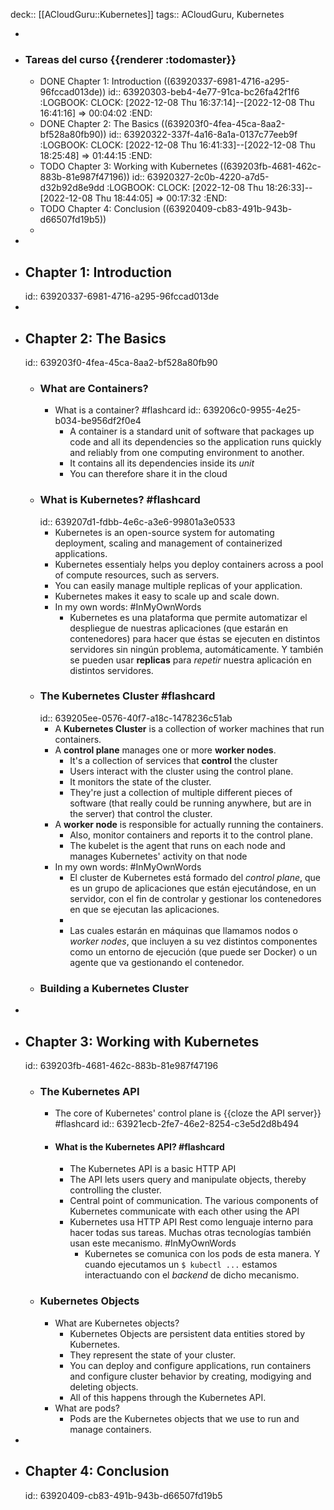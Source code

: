deck:: [[ACloudGuru::Kubernetes]]
tags:: ACloudGuru, Kubernetes

-
- ### Tareas del curso {{renderer :todomaster}}
	- DONE Chapter 1: Introduction ((63920337-6981-4716-a295-96fccad013de))
	  id:: 63920303-beb4-4e77-91ca-bc26fa42f1f6
	  :LOGBOOK:
	  CLOCK: [2022-12-08 Thu 16:37:14]--[2022-12-08 Thu 16:41:16] =>  00:04:02
	  :END:
	- DONE Chapter 2: The Basics ((639203f0-4fea-45ca-8aa2-bf528a80fb90))
	  id:: 63920322-337f-4a16-8a1a-0137c77eeb9f
	  :LOGBOOK:
	  CLOCK: [2022-12-08 Thu 16:41:33]--[2022-12-08 Thu 18:25:48] =>  01:44:15
	  :END:
	- TODO Chapter 3: Working with Kubernetes ((639203fb-4681-462c-883b-81e987f47196))
	  id:: 63920327-2c0b-4220-a7d5-d32b92d8e9dd
	  :LOGBOOK:
	  CLOCK: [2022-12-08 Thu 18:26:33]--[2022-12-08 Thu 18:44:05] =>  00:17:32
	  :END:
	- TODO Chapter 4: Conclusion ((63920409-cb83-491b-943b-d66507fd19b5))
	-
-
- ## Chapter 1: Introduction
  id:: 63920337-6981-4716-a295-96fccad013de
-
- ## Chapter 2: The Basics
  id:: 639203f0-4fea-45ca-8aa2-bf528a80fb90
	- ### What are Containers?
		- What is a container? #flashcard
		  id:: 639206c0-9955-4e25-b034-be956df2f0e4
			- A container is a standard unit of software that packages up code and all its dependencies so the application runs quickly and reliably from one computing environment to another.
			- It contains all its dependencies inside its *unit*
			- You can therefore share it in the cloud
	- ### What is Kubernetes? #flashcard
	  id:: 639207d1-fdbb-4e6c-a3e6-99801a3e0533
		- Kubernetes is an open-source system for automating deployment, scaling and management of containerized applications.
		- Kubernetes essentialy helps you deploy containers across a pool of compute resources, such as servers.
		- You can easily manage multiple replicas of your application.
		- Kubernetes makes it easy to scale up and scale down.
		- In my own words: #InMyOwnWords
			- Kubernetes es una plataforma que permite automatizar el despliegue de nuestras aplicaciones (que estarán en contenedores) para hacer que éstas se ejecuten en distintos servidores sin ningún problema, automáticamente. Y también se pueden usar **replicas** para *repetir* nuestra aplicación en distintos servidores.
	- ### The Kubernetes Cluster #flashcard
	  id:: 639205ee-0576-40f7-a18c-1478236c51ab
		- A **Kubernetes Cluster** is a collection of worker machines that run containers.
		- A **control plane** manages one or more **worker nodes**.
			- It's a collection of services that **control** the cluster
			- Users interact with the cluster using the control plane.
			- It monitors the state of the cluster.
			- They're just a collection of multiple different pieces of software (that really could be running anywhere, but are in the server) that control the cluster.
		- A **worker node** is responsible for actually running the containers.
			- Also, monitor containers and reports it to the control plane.
			- The kubelet is the agent that runs on each node and manages Kubernetes' activity on that node
		- In my own words: #InMyOwnWords
			- El cluster de Kubernetes está formado del *control plane*, que es un grupo de aplicaciones que están ejecutándose, en un servidor, con el fin de controlar y gestionar los contenedores en que se ejecutan las aplicaciones.
			-
			- Las cuales estarán en máquinas que llamamos nodos o *worker nodes*, que incluyen a su vez distintos componentes como un entorno de ejecución (que puede ser Docker) o un agente que va gestionando el contenedor.
	- ### Building a Kubernetes Cluster
-
- ## Chapter 3: Working with Kubernetes
  id:: 639203fb-4681-462c-883b-81e987f47196
	- ### The Kubernetes API
		- The core of Kubernetes' control plane is {{cloze the API server}} #flashcard
		  id:: 63921ecb-2fe7-46e2-8254-c3e5d2d8b494
		- #### What is the Kubernetes API? #flashcard
			- The Kubernetes API is a basic HTTP API
			- The API lets users query and manipulate objects, thereby controlling the cluster.
			- Central point of communication. The various components of Kubernetes communicate with each other using the API
			- Kubernetes usa HTTP API Rest como lenguaje interno para hacer todas sus tareas. Muchas otras tecnologías también usan este mecanismo. #InMyOwnWords
				- Kubernetes se comunica con los pods de esta manera. Y cuando ejecutamos un `$ kubectl ...` estamos interactuando con el *backend* de dicho mecanismo.
	- ### Kubernetes Objects
		- What are Kubernetes objects?
			- Kubernetes Objects are persistent data entities stored by Kubernetes.
			- They represent the state of your cluster.
			- You can deploy and configure applications, run containers and configure cluster behavior by creating, modigying and deleting objects.
			- All of this happens through the Kubernetes API.
		- What are pods?
			- Pods are the Kubernetes objects that we use to run and manage containers.
-
- ## Chapter 4: Conclusion
  id:: 63920409-cb83-491b-943b-d66507fd19b5
